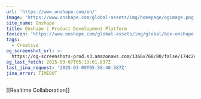 ```yaml
---
url: 'https://www.onshape.com/en/'
image: 'https://www.onshape.com/global-assets/img/homepage/ogimage.png'
site_name: Onshape
title: Onshape | Product Development Platform
favicon: 'https://www.onshape.com/global-assets/img/global/box-onshape-favicon-321x.png'
tags:
  - Creative
og_screenshot_url: >-
  https://og-screenshots-prod.s3.amazonaws.com/1366x768/80/false/174c2efd3172addd12b053cb82654699cacee5b5d7919f9f36c48b74f2a8f147.jpeg
og_last_fetch: 2025-03-07T05:19:01.837Z
last_jina_request: '2025-03-09T05:58:40.587Z'
jina_error: TIMEOUT
---
```


[[Realtime Collaboration]]

